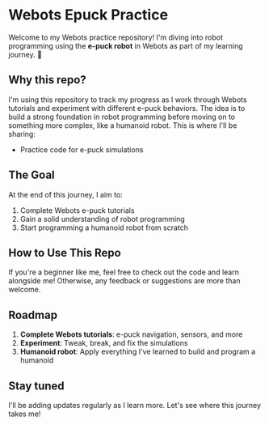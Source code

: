 # Webots Epuck Practice

Welcome to my Webots practice repository! I'm diving into robot programming using the **e-puck robot** in Webots as part of my learning journey. 🚀

## Why this repo?

I'm using this repository to track my progress as I work through Webots tutorials and experiment with different e-puck behaviors. The idea is to build a strong foundation in robot programming before moving on to something more complex, like a humanoid robot. This is where I'll be sharing:

- Practice code for e-puck simulations

## The Goal

At the end of this journey, I aim to:
1. Complete Webots e-puck tutorials
2. Gain a solid understanding of robot programming
3. Start programming a humanoid robot from scratch

## How to Use This Repo

If you're a beginner like me, feel free to check out the code and learn alongside me! Otherwise, any feedback or suggestions are more than welcome. 

## Roadmap

1. **Complete Webots tutorials**: e-puck navigation, sensors, and more
2. **Experiment**: Tweak, break, and fix the simulations
3. **Humanoid robot**: Apply everything I've learned to build and program a humanoid

## Stay tuned

I'll be adding updates regularly as I learn more. Let's see where this journey takes me!